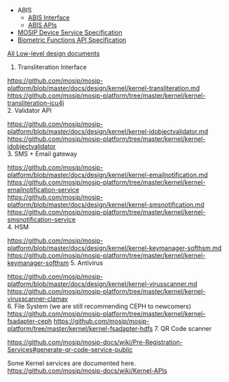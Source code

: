 * ABIS
    * [ABIS Interface](Automated-Biometric-Identification-System-(ABIS)-Interface)
    * [ABIS APIs](ABIS-APIs)
* [MOSIP Device Service Specification](MOSIP-Device-Service-Specification)
* [Biometric Functions API Specification](Biometric-Functions-API-Specification)

[All Low-level design documents](/mosip/mosip-platform/tree/master/docs/design)

1. Transliteration Interface

https://github.com/mosip/mosip-platform/blob/master/docs/design/kernel/kernel-transliteration.md 
https://github.com/mosip/mosip-platform/tree/master/kernel/kernel-transliteration-icu4j  
2. Validator API

https://github.com/mosip/mosip-platform/blob/master/docs/design/kernel/kernel-idobjectvalidator.md 
https://github.com/mosip/mosip-platform/tree/master/kernel/kernel-idobjectvalidator  
3. SMS + Email gateway

https://github.com/mosip/mosip-platform/blob/master/docs/design/kernel/kernel-emailnotification.md
https://github.com/mosip/mosip-platform/tree/master/kernel/kernel-emailnotification-service  
https://github.com/mosip/mosip-platform/blob/master/docs/design/kernel/kernel-smsnotification.md 
https://github.com/mosip/mosip-platform/tree/master/kernel/kernel-smsnotification-service  
4. HSM

https://github.com/mosip/mosip-platform/blob/master/docs/design/kernel/kernel-keymanager-softhsm.md
https://github.com/mosip/mosip-platform/tree/master/kernel/kernel-keymanager-softhsm 
5. Antivirus

https://github.com/mosip/mosip-platform/blob/master/docs/design/kernel/kernel-virusscanner.md 
https://github.com/mosip/mosip-platform/tree/master/kernel/kernel-virusscanner-clamav  
6. File System (we are still recommending CEPH to newcomers)
https://github.com/mosip/mosip-platform/tree/master/kernel/kernel-fsadapter-ceph
https://github.com/mosip/mosip-platform/tree/master/kernel/kernel-fsadapter-hdfs 
7. QR Code scanner

https://github.com/mosip/mosip-docs/wiki/Pre-Registration-Services#generate-qr-code-service-public

Some Kernel services are documented here.
https://github.com/mosip/mosip-docs/wiki/Kernel-APIs


